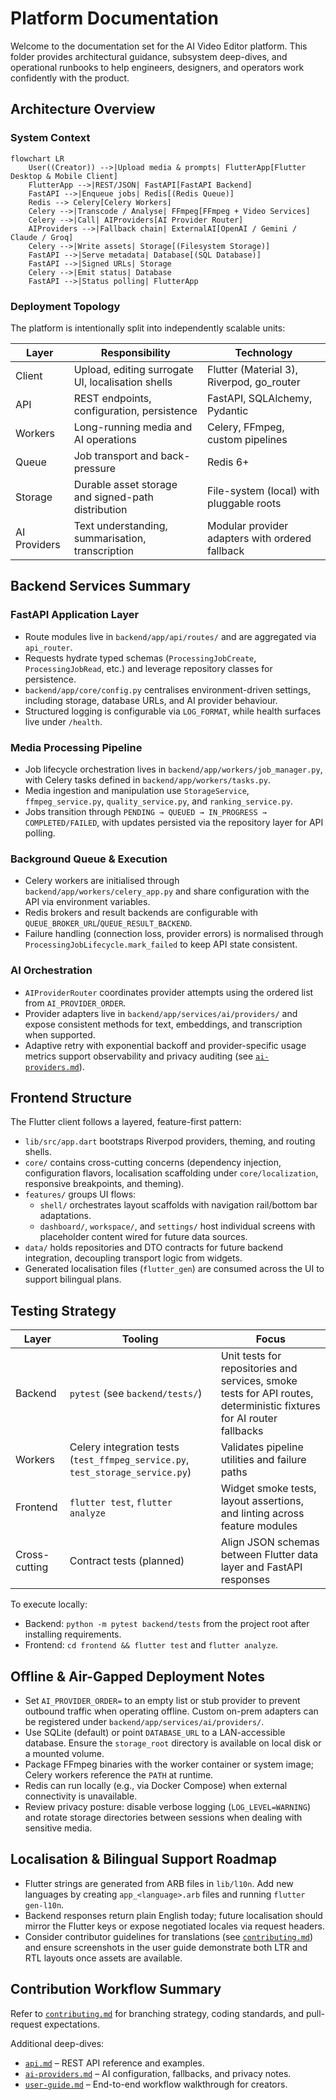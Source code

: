 # Platform Documentation

Welcome to the documentation set for the AI Video Editor platform. This folder provides architectural guidance, subsystem deep-dives, and operational runbooks to help engineers, designers, and operators work confidently with the product.

## Architecture Overview

### System Context

```mermaid
flowchart LR
    User((Creator)) -->|Upload media & prompts| FlutterApp[Flutter Desktop & Mobile Client]
    FlutterApp -->|REST/JSON| FastAPI[FastAPI Backend]
    FastAPI -->|Enqueue jobs| Redis[(Redis Queue)]
    Redis --> Celery[Celery Workers]
    Celery -->|Transcode / Analyse| FFmpeg[FFmpeg + Video Services]
    Celery -->|Call| AIProviders[AI Provider Router]
    AIProviders -->|Fallback chain| ExternalAI[OpenAI / Gemini / Claude / Groq]
    Celery -->|Write assets| Storage[(Filesystem Storage)]
    FastAPI -->|Serve metadata| Database[(SQL Database)]
    FastAPI -->|Signed URLs| Storage
    Celery -->|Emit status| Database
    FastAPI -->|Status polling| FlutterApp
```

### Deployment Topology

The platform is intentionally split into independently scalable units:

| Layer | Responsibility | Technology |
| --- | --- | --- |
| Client | Upload, editing surrogate UI, localisation shells | Flutter (Material 3), Riverpod, go_router |
| API | REST endpoints, configuration, persistence | FastAPI, SQLAlchemy, Pydantic |
| Workers | Long-running media and AI operations | Celery, FFmpeg, custom pipelines |
| Queue | Job transport and back-pressure | Redis 6+ |
| Storage | Durable asset storage and signed-path distribution | File-system (local) with pluggable roots |
| AI Providers | Text understanding, summarisation, transcription | Modular provider adapters with ordered fallback |

## Backend Services Summary

### FastAPI Application Layer
- Route modules live in `backend/app/api/routes/` and are aggregated via `api_router`.
- Requests hydrate typed schemas (`ProcessingJobCreate`, `ProcessingJobRead`, etc.) and leverage repository classes for persistence.
- `backend/app/core/config.py` centralises environment-driven settings, including storage, database URLs, and AI provider behaviour.
- Structured logging is configurable via `LOG_FORMAT`, while health surfaces live under `/health`.

### Media Processing Pipeline
- Job lifecycle orchestration lives in `backend/app/workers/job_manager.py`, with Celery tasks defined in `backend/app/workers/tasks.py`.
- Media ingestion and manipulation use `StorageService`, `ffmpeg_service.py`, `quality_service.py`, and `ranking_service.py`.
- Jobs transition through `PENDING → QUEUED → IN_PROGRESS → COMPLETED/FAILED`, with updates persisted via the repository layer for API polling.

### Background Queue & Execution
- Celery workers are initialised through `backend/app/workers/celery_app.py` and share configuration with the API via environment variables.
- Redis brokers and result backends are configurable with `QUEUE_BROKER_URL`/`QUEUE_RESULT_BACKEND`.
- Failure handling (connection loss, provider errors) is normalised through `ProcessingJobLifecycle.mark_failed` to keep API state consistent.

### AI Orchestration
- `AIProviderRouter` coordinates provider attempts using the ordered list from `AI_PROVIDER_ORDER`.
- Provider adapters live in `backend/app/services/ai/providers/` and expose consistent methods for text, embeddings, and transcription when supported.
- Adaptive retry with exponential backoff and provider-specific usage metrics support observability and privacy auditing (see [`ai-providers.md`](./ai-providers.md)).

## Frontend Structure

The Flutter client follows a layered, feature-first pattern:

- `lib/src/app.dart` bootstraps Riverpod providers, theming, and routing shells.
- `core/` contains cross-cutting concerns (dependency injection, configuration flavors, localisation scaffolding under `core/localization`, responsive breakpoints, and theming).
- `features/` groups UI flows:
  - `shell/` orchestrates layout scaffolds with navigation rail/bottom bar adaptations.
  - `dashboard/`, `workspace/`, and `settings/` host individual screens with placeholder content wired for future data sources.
- `data/` holds repositories and DTO contracts for future backend integration, decoupling transport logic from widgets.
- Generated localisation files (`flutter_gen`) are consumed across the UI to support bilingual plans.

## Testing Strategy

| Layer | Tooling | Focus |
| --- | --- | --- |
| Backend | `pytest` (see `backend/tests/`) | Unit tests for repositories and services, smoke tests for API routes, deterministic fixtures for AI router fallbacks |
| Workers | Celery integration tests (`test_ffmpeg_service.py`, `test_storage_service.py`) | Validates pipeline utilities and failure paths |
| Frontend | `flutter test`, `flutter analyze` | Widget smoke tests, layout assertions, and linting across feature modules |
| Cross-cutting | Contract tests (planned) | Align JSON schemas between Flutter data layer and FastAPI responses |

To execute locally:

- Backend: `python -m pytest backend/tests` from the project root after installing requirements.
- Frontend: `cd frontend && flutter test` and `flutter analyze`.

## Offline & Air-Gapped Deployment Notes

- Set `AI_PROVIDER_ORDER=` to an empty list or stub provider to prevent outbound traffic when operating offline. Custom on-prem adapters can be registered under `backend/app/services/ai/providers/`.
- Use SQLite (default) or point `DATABASE_URL` to a LAN-accessible database. Ensure the `storage_root` directory is available on local disk or a mounted volume.
- Package FFmpeg binaries with the worker container or system image; Celery workers reference the `PATH` at runtime.
- Redis can run locally (e.g., via Docker Compose) when external connectivity is unavailable.
- Review privacy posture: disable verbose logging (`LOG_LEVEL=WARNING`) and rotate storage directories between sessions when dealing with sensitive media.

## Localisation & Bilingual Support Roadmap

- Flutter strings are generated from ARB files in `lib/l10n`. Add new languages by creating `app_<language>.arb` files and running `flutter gen-l10n`.
- Backend responses return plain English today; future localisation should mirror the Flutter keys or expose negotiated locales via request headers.
- Consider contributor guidelines for translations (see [`contributing.md`](./contributing.md)) and ensure screenshots in the user guide demonstrate both LTR and RTL layouts once assets are available.

## Contribution Workflow Summary

Refer to [`contributing.md`](./contributing.md) for branching strategy, coding standards, and pull-request expectations.

Additional deep-dives:

- [`api.md`](./api.md) – REST API reference and examples.
- [`ai-providers.md`](./ai-providers.md) – AI configuration, fallbacks, and privacy notes.
- [`user-guide.md`](./user-guide.md) – End-to-end workflow walkthrough for creators.
